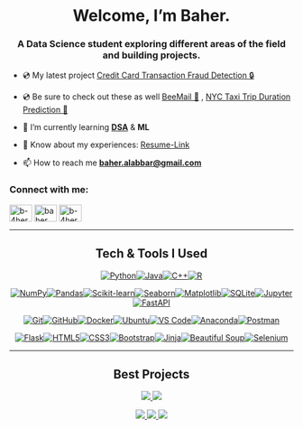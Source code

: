 <h1 align="center">Welcome, I’m Baher.</h1>
<h3 align="center">A Data Science student exploring different areas of the field and building projects.</h3>

- 💿 My latest project [Credit Card Transaction Fraud Detection 🔒](https://github.com/b-4her/credit-card-fraud-detection)

- 💿 Be sure to check out these as well [BeeMail 🐝](https://github.com/b-4her/BeeMail) ,  [NYC Taxi Trip Duration Prediction 🚕](https://github.com/b-4her/nyc-taxi-trip-duration-api) 

- 🌱 I’m currently learning <a href="https://leetcode.com/u/b-4her/">**DSA**</a> & **ML**
 
- 📄 Know about my experiences: [Resume-Link](https://drive.google.com/drive/folders/1vHEZtsZFUsoq3CnRv_mm8bIxFbkgkgEd?usp=sharing)
 
- 📫 How to reach me **baher.alabbar@gmail.com**
  

<h3 align="left">Connect with me:</h3>
<p align="left">
<a href="https://linkedin.com/in/b-4her" target="blank"><img align="center" src="https://raw.githubusercontent.com/rahuldkjain/github-profile-readme-generator/master/src/images/icons/Social/linked-in-alt.svg" alt="b-4her" height="30" width="40" /></a>
<a href="https://www.youtube.com/@b-4her" target="blank"><img align="center" src="https://raw.githubusercontent.com/rahuldkjain/github-profile-readme-generator/master/src/images/icons/Social/youtube.svg" alt="baher alabbar" height="30" width="40" /></a>
<a href="https://www.leetcode.com/b-4her" target="blank"><img align="center" src="https://raw.githubusercontent.com/rahuldkjain/github-profile-readme-generator/master/src/images/icons/Social/leet-code.svg" alt="b-4her" height="30" width="40" /></a>
</p>

---

<h2 align="center">Tech & Tools I Used</h2>

  <p align="center">
  <!-- Languages -->
  <a href="https://www.python.org" target="_blank" rel="noreferrer"><img src="https://img.shields.io/badge/Python-3776AB?style=for-the-badge&logo=python&logoColor=white" alt="Python" /></a><a href="https://www.java.com" target="_blank" rel="noreferrer"><img src="https://img.shields.io/badge/java-%23ED8B00.svg?&style=for-the-badge&logo=java&logoColor=white" alt="Java" /></a><a href="https://cplusplus.com/" target="_blank" rel="noreferrer"><img src="https://img.shields.io/badge/C%2B%2B-00599C?style=for-the-badge&logo=c%2B%2B&logoColor=white" alt="C++" /></a><a href="https://www.r-project.org/" target="_blank" rel="noreferrer"><img src="https://img.shields.io/badge/R-276DC3?style=for-the-badge&logo=r&logoColor=white" alt="R" /></a>
</p>

<p align="center">
  <!-- Data Science Tools -->
  <a href="https://numpy.org/" target="_blank" rel="noreferrer"><img src="https://img.shields.io/badge/NumPy-013243?style=for-the-badge&logo=numpy&logoColor=white" alt="NumPy" /></a><a href="https://pandas.pydata.org/" target="_blank" rel="noreferrer"><img src="https://img.shields.io/badge/Pandas-150458?style=for-the-badge&logo=pandas&logoColor=white" alt="Pandas" /></a><a href="https://scikit-learn.org/" target="_blank" rel="noreferrer"><img src="https://img.shields.io/badge/scikit--learn-F7931E?style=for-the-badge&logo=scikit-learn&logoColor=white" alt="Scikit-learn" /></a><a href="https://seaborn.pydata.org/" target="_blank" rel="noreferrer"><img src="https://img.shields.io/badge/Seaborn-3776AB?style=for-the-badge&logo=seaborn&logoColor=white" alt="Seaborn" /></a><a href="https://matplotlib.org/" target="_blank" rel="noreferrer"><img src="https://img.shields.io/badge/Matplotlib-11557C?style=for-the-badge&logo=matplotlib&logoColor=white" alt="Matplotlib" /></a><a href="https://www.sqlite.org/" target="_blank" rel="noreferrer"><img src="https://img.shields.io/badge/SQLite-003B57?style=for-the-badge&logo=sqlite&logoColor=white" alt="SQLite" /></a><a href="https://jupyter.org/" target="_blank" rel="noreferrer"><img src="https://img.shields.io/badge/Jupyter-F37626?style=for-the-badge&logo=jupyter&logoColor=white" alt="Jupyter" /></a><a href="https://fastapi.tiangolo.com/" target="_blank" rel="noreferrer"><img src="https://img.shields.io/badge/FastAPI-009688?style=for-the-badge&logo=fastapi&logoColor=white" alt="FastAPI" /></a>
</p>

<p align="center">
  <!-- Development Tools -->
  <a href="https://git-scm.com/" target="_blank" rel="noreferrer"><img src="https://img.shields.io/badge/Git-F05032?style=for-the-badge&logo=git&logoColor=white" alt="Git" /></a><a href="https://github.com/" target="_blank" rel="noreferrer"><img src="https://img.shields.io/badge/GitHub-181717?style=for-the-badge&logo=github&logoColor=white" alt="GitHub" /></a><a href="https://www.docker.com/" target="_blank" rel="noreferrer"><img src="https://img.shields.io/badge/Docker-2496ED?style=for-the-badge&logo=docker&logoColor=white" alt="Docker" /></a><a href="https://ubuntu.com/" target="_blank" rel="noreferrer"><img src="https://img.shields.io/badge/Ubuntu-E95420?style=for-the-badge&logo=ubuntu&logoColor=white" alt="Ubuntu" /></a><a href="https://code.visualstudio.com/" target="_blank" rel="noreferrer"><img src="https://img.shields.io/badge/VS%20Code-007ACC?style=for-the-badge&logo=visual-studio-code&logoColor=white" alt="VS Code" /></a><a href="https://www.anaconda.com/" target="_blank" rel="noreferrer"><img src="https://img.shields.io/badge/Anaconda-44A833?style=for-the-badge&logo=anaconda&logoColor=white" alt="Anaconda" /></a><a href="https://www.postman.com/" target="_blank" rel="noreferrer"><img src="https://img.shields.io/badge/Postman-FF6C37?style=for-the-badge&logo=postman&logoColor=white" alt="Postman" /></a>
</p>

<p align="center">
  <!-- Web & Frameworks -->
  <a href="https://flask.palletsprojects.com/" target="_blank" rel="noreferrer"><img src="https://img.shields.io/badge/Flask-000000?style=for-the-badge&logo=flask&logoColor=white" alt="Flask" /></a><a href="https://developer.mozilla.org/en-US/docs/Web/HTML" target="_blank" rel="noreferrer"><img src="https://img.shields.io/badge/HTML5-E34F26?style=for-the-badge&logo=html5&logoColor=white" alt="HTML5" /></a><a href="https://developer.mozilla.org/en-US/docs/Web/CSS" target="_blank" rel="noreferrer"><img src="https://img.shields.io/badge/CSS3-1572B6?style=for-the-badge&logo=css3&logoColor=white" alt="CSS3" /></a><a href="https://getbootstrap.com/" target="_blank" rel="noreferrer"><img src="https://img.shields.io/badge/Bootstrap-7952B3?style=for-the-badge&logo=bootstrap&logoColor=white" alt="Bootstrap" /></a><a href="https://jinja.palletsprojects.com/" target="_blank" rel="noreferrer"><img src="https://img.shields.io/badge/Jinja-000000?style=for-the-badge&logo=jinja&logoColor=white" alt="Jinja" /></a><a href="https://www.crummy.com/software/BeautifulSoup/" target="_blank" rel="noreferrer"><img src="https://img.shields.io/badge/Beautiful%20Soup-4B4B4B?style=for-the-badge&logo=beautifulsoup&logoColor=white" alt="Beautiful Soup" /></a><a href="https://www.selenium.dev/" target="_blank" rel="noreferrer"><img src="https://img.shields.io/badge/Selenium-43B02A?style=for-the-badge&logo=selenium&logoColor=white" alt="Selenium" /></a>
</p>

---

<div align="center">

## Best Projects

  <p>
    <a href="https://github.com/b-4her/credit-card-fraud-detection">
      <img src="https://github-readme-stats.vercel.app/api/pin/?username=b-4her&repo=credit-card-fraud-detection&theme=dark">
    </a>
    <a href="https://github.com/b-4her/nyc-taxi-trip-duration-api">
      <img src="https://github-readme-stats.vercel.app/api/pin/?username=b-4her&repo=nyc-taxi-trip-duration-api&theme=dark">
    </a>
  </p>
  <p>
    <a href="https://github.com/b-4her/BeeMail">
      <img src="https://github-readme-stats.vercel.app/api/pin/?username=b-4her&repo=BeeMail&theme=dark">
    </a>
    <a href="https://github.com/b-4her/educational-management-system">
      <img src="https://github-readme-stats.vercel.app/api/pin/?username=b-4her&repo=educational-management-system&theme=dark">
    </a>
    <a href="https://github.com/b-4her/sparse-array-matrix">
      <img src="https://github-readme-stats.vercel.app/api/pin/?username=b-4her&repo=sparse-array-matrix&theme=dark">
    </a>


